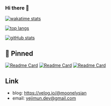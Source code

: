 ### Hi there 👋

<!--
**moonelysian/moonelysian** is a ✨ _special_ ✨ repository because its `README.md` (this file) appears on your GitHub profile.

Here are some ideas to get you started:

- 🔭 I’m currently working on ...
- 🌱 I’m currently learning ...
- 👯 I’m looking to collaborate on ...
- 🤔 I’m looking for help with ...
- 💬 Ask me about ...
- 📫 How to reach me: ...
- 😄 Pronouns: ...
- ⚡ Fun fact: ...
-->

[![wakatime stats](https://github-readme-stats.vercel.app/api/wakatime?username=moonelysian)](https://github.com/anuraghazra/github-readme-stats)

[![top langs](https://github-readme-stats.vercel.app/api/top-langs/?username=moonelysian&layout=compact)](https://github.com/anuraghazra/github-readme-stats)

[![gitHub stats](https://github-readme-stats.vercel.app/api?username=moonelysian&hide=stars,issues,contribs)](https://github.com/anuraghazra/github-readme-stats)


## :pushpin: Pinned

[![Readme Card](https://github-readme-stats.vercel.app/api/pin/?username=moonelysian&repo=5th-prography)](https://github.com/anuraghazra/github-readme-stats)
[![Readme Card](https://github-readme-stats.vercel.app/api/pin/?username=moonelysian&repo=SURF)](https://github.com/anuraghazra/github-readme-stats)
[![Readme Card](https://github-readme-stats.vercel.app/api/pin/?username=toy-program&repo=issue-driven-algorithm)](https://github.com/anuraghazra/github-readme-stats)


## Link

- blog: https://velog.io/@moonelysian
- email: yejimun.dev@gmail.com
